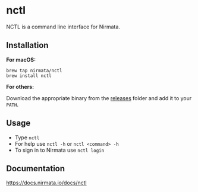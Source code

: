 # nctl

NCTL is a command line interface for Nirmata.

## Installation

**For macOS:**

```
brew tap nirmata/nctl
brew install nctl
```

**For others:**

Download the appropriate binary from the [releases](https://github.com/nirmata/go-nctl/releases) folder and add it to your `PATH`.
 
## Usage

* Type `nctl`
* For help use `nctl -h` or `nctl <command> -h`
* To sign in to Nirmata use `nctl login`

## Documentation

https://docs.nirmata.io/docs/nctl
